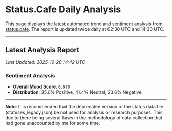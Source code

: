 # Status.Cafe Daily Analysis

This page displays the latest automated trend and sentiment analysis from [status.cafe](https://status.cafe/). The report is updated twice daily at 02:30 UTC and 14:30 UTC.

---

## Latest Analysis Report

<!-- START_ANALYSIS_SECTION -->

*Last Updated: 2025-10-20 14:42 UTC*

### Sentiment Analysis
- **Overall Mood Score**: `0.070` 
- **Distribution**: 35.0% Positive, 41.4% Neutral, 23.6% Negative

<!-- END_ANALYSIS_SECTION -->

---

**Note**: It is recommended that the deprecated version of the status data file (statuses_legacy.json) be not used for analysis or research purposes. This due to there being several flaws in the methodology of data collection that had gone unaccounted by me for some time.
